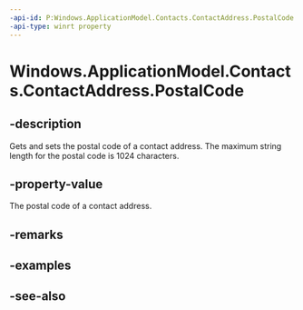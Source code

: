 ----api-id: P:Windows.ApplicationModel.Contacts.ContactAddress.PostalCode
-api-type: winrt property
---<!-- Property syntaxpublic string PostalCode { get;  set; }--># Windows.ApplicationModel.Contacts.ContactAddress.PostalCode## -descriptionGets and sets the postal code of a contact address. The maximum string length for the postal code is 1024 characters.## -property-valueThe postal code of a contact address.## -remarks## -examples## -see-also